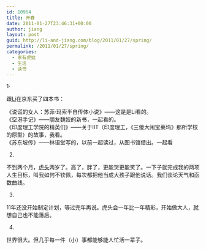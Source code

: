 ```yaml
---
id: 10954
title: 开春
date: 2011-01-27T23:46:31+00:00
author: jiang
layout: post
guid: http://li-and-jiang.com/blog/2011/01/27/spring/
permalink: /2011/01/27/spring/
categories:
  - 家有虎娃
  - 生活
  - 读书
---
```

1·

跟<a href="http://li-and-jiang.com/blog/about-li/" target="_blank">Li</a>在京东买了四本书：

《说谎的女人：苏菲·玛索半自传体小说》——这是是Li看的。   
《空港手记》——朋友魏姣的新书，一起看的。   
《印度理工学院的精英们》——关于IIT（印度理工，《三傻大闹宝莱坞》那所学校的原型）的故事，我看。   
《苏东坡传》——林语堂写的，以前一起读过，从图书馆借出。一起看

2.

不到两个月，<a href="http://li-and-jiang.com/blog/category/tiger/" target="_blank">虎头</a>两岁了。高了，胖了，更能哭更能笑了。一下子就完成我的两项人生目标，叫我如何不钦佩，每次都把他当成大孩子跟他说话。我们谈论天气和函数曲线。

3.

11年还没开始制定计划，等过完年再说。虎头会一年比一年精彩，开始做大人，就想自己也不能落后。

4.

世界很大。但几乎每一件（小）事都能够能人忙活一辈子。
